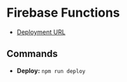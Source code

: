 # Firebase Functions

- [Deployment URL](https://us-central1-planavsky-com.cloudfunctions.net/app/)

## Commands

- **Deploy:** `npm run deploy`
